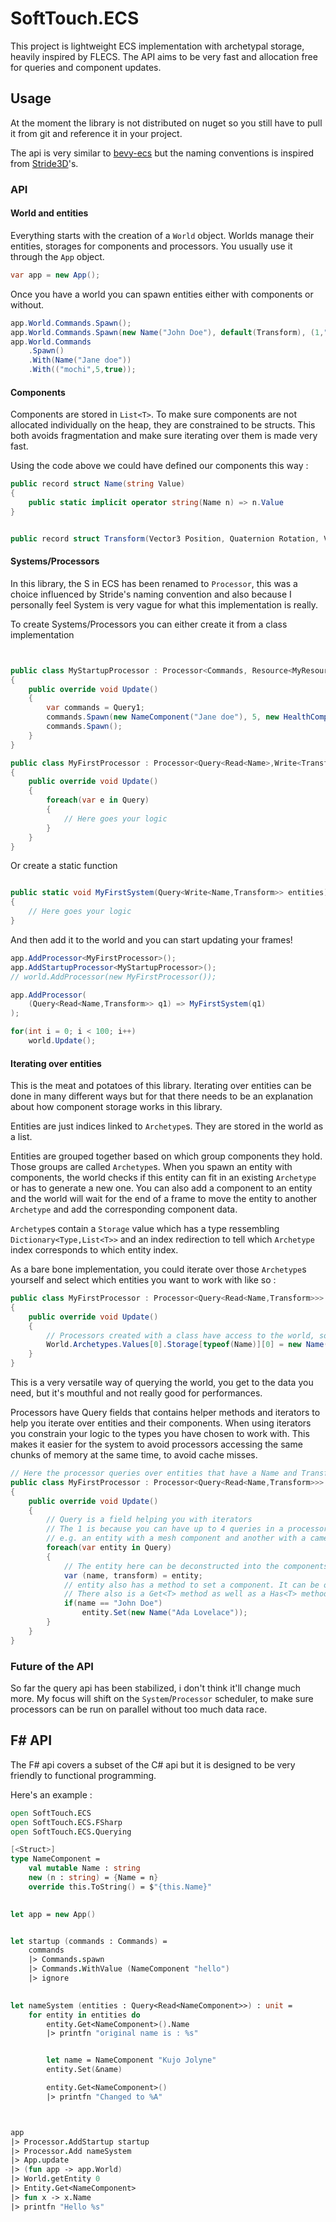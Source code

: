 # SoftTouch.ECS

This project is lightweight ECS implementation with archetypal storage, heavily inspired by FLECS.
The API aims to be very fast and allocation free for queries and component updates.

## Usage

At the moment the library is not distributed on nuget so you still have to pull it from git and reference it in your project.

The api is very similar to [bevy-ecs](https://bevyengine.org) but the naming conventions is inspired from [Stride3D](https://stride3d.net)'s.


### API

#### World and entities

Everything starts with the creation of a `World` object. Worlds manage their entities, storages for components and processors. You usually use it through the `App` object.

```csharp
var app = new App();
```

Once you have a world you can spawn entities either with components or without.

```csharp
app.World.Commands.Spawn();
app.World.Commands.Spawn(new Name("John Doe"), default(Transform), (1,"some text"));
app.World.Commands
    .Spawn()
    .With(Name("Jane doe"))
    .With(("mochi",5,true));
```

#### Components

Components are stored in `List<T>`. To make sure components are not allocated individually on the heap, they are constrained to be structs.
This both avoids fragmentation and make sure iterating over them is made very fast. 

Using the code above we could have defined our components this way :

```csharp
public record struct Name(string Value)
{
    public static implicit operator string(Name n) => n.Value
}


public record struct Transform(Vector3 Position, Quaternion Rotation, Vector3 Scale);


```

#### Systems/Processors

In this library, the S in ECS has been renamed to `Processor`, this was a choice influenced by Stride's naming convention and also because I personally feel System is very vague for what this implementation is really.

To create Systems/Processors you can either create it from a class implementation

```csharp


public class MyStartupProcessor : Processor<Commands, Resource<MyResource>>
{
    public override void Update()
    {
        var commands = Query1;
        commands.Spawn(new NameComponent("Jane doe"), 5, new HealthComponent(100,100));
        commands.Spawn();
    }
}

public class MyFirstProcessor : Processor<Query<Read<Name>,Write<Transform>>>
{
    public override void Update()
    {
        foreach(var e in Query)
        {
            // Here goes your logic
        }
    }
}
```

Or create a static function

```csharp

public static void MyFirstSystem(Query<Write<Name,Transform>> entities)
{
    // Here goes your logic
}

```

And then add it to the world and you can start updating your frames!

```csharp
app.AddProcessor<MyFirstProcessor>();
app.AddStartupProcessor<MyStartupProcessor>();
// world.AddProcessor(new MyFirstProcessor());

app.AddProcessor(
    (Query<Read<Name,Transform>> q1) => MyFirstSystem(q1)
);

for(int i = 0; i < 100; i++)
    world.Update();
```


#### Iterating over entities

This is the meat and potatoes of this library. Iterating over entities can be done in many different ways but for that there needs to be an explanation about how component storage works in this library.

Entities are just indices linked to `Archetype`s. They are stored in the world as a list.

Entities are grouped together based on which group components they hold. Those groups are called `Archetype`s. 
When you spawn an entity with components, the world checks if this entity can fit in an existing `Archetype` or has to generate a new one.
You can also add a component to an entity and the world will wait for the end of a frame to move the entity to another `Archetype` and add the corresponding component data.

`Archetype`s contain a `Storage` value which has a type ressembling `Dictionary<Type,List<T>>` and an index redirection to tell which `Archetype` index corresponds to which entity index.

As a bare bone implementation, you could iterate over those `Archetype`s yourself and select which entities you want to work with like so :

```csharp
public class MyFirstProcessor : Processor<Query<Read<Name,Transform>>>
{
    public override void Update()
    {
        // Processors created with a class have access to the world, so you can access pretty much any storage from there
        World.Archetypes.Values[0].Storage[typeof(Name)][0] = new Name("Ada Lovelace");
    }
}
```

This is a very versatile way of querying the world, you get to the data you need, but it's mouthful and not really good for performances.

Processors have Query fields that contains helper methods and iterators to help you iterate over entities and their components. When using iterators you constrain your logic to the types you have chosen to work with. This makes it easier for the system to avoid processors accessing the same chunks of memory at the same time, to avoid cache misses.


```csharp
// Here the processor queries over entities that have a Name and Transform components
public class MyFirstProcessor : Processor<Query<Read<Name,Transform>>>
{
    public override void Update()
    {
        // Query is a field helping you with iterators
        // The 1 is because you can have up to 4 queries in a processor if you want to iterate over two different list of entities
        // e.g. an entity with a mesh component and another with a camera component
        foreach(var entity in Query)
        {
            // The entity here can be deconstructed into the components queried
            var (name, transform) = entity;
            // entity also has a method to set a component. It can be one you queried, or another that you know exists but haven't queried
            // There also is a Get<T> method as well as a Has<T> method to help you make safe code
            if(name == "John Doe")
                entity.Set(new Name("Ada Lovelace"));
        }
    }
}
```



### Future of the API

So far the query api has been stabilized, i don't think it'll change much more. 
My focus will shift on the `System`/`Processor` scheduler, to make sure processors can be run on parallel without too much data race.


## F# API

The F# api covers a subset of the C# api but it is designed to be very friendly to functional programming.

Here's an example :

```fsharp
open SoftTouch.ECS
open SoftTouch.ECS.FSharp
open SoftTouch.ECS.Querying

[<Struct>]
type NameComponent = 
    val mutable Name : string
    new (n : string) = {Name = n}
    override this.ToString() = $"{this.Name}"
    

let app = new App()


let startup (commands : Commands) =
    commands
    |> Commands.spawn
    |> Commands.WithValue (NameComponent "hello")
    |> ignore
    

let nameSystem (entities : Query<Read<NameComponent>>) : unit =
    for entity in entities do
        entity.Get<NameComponent>().Name
        |> printfn "original name is : %s"


        let name = NameComponent "Kujo Jolyne"
        entity.Set(&name)

        entity.Get<NameComponent>()
        |> printfn "Changed to %A"



app
|> Processor.AddStartup startup
|> Processor.Add nameSystem
|> App.update
|> (fun app -> app.World)
|> World.getEntity 0 
|> Entity.Get<NameComponent>
|> fun x -> x.Name
|> printfn "Hello %s"

```